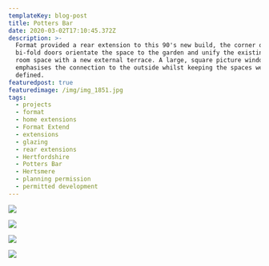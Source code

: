 ```yaml
---
templateKey: blog-post
title: Potters Bar
date: 2020-03-02T17:10:45.372Z
description: >-
  Format provided a rear extension to this 90's new build, the corner opening
  bi-fold doors orientate the space to the garden and unify the existing living
  room space with a new external terrace. A large, square picture window
  emphasises the connection to the outside whilst keeping the spaces well
  defined.
featuredpost: true
featuredimage: /img/img_1851.jpg
tags:
  - projects
  - format
  - home extensions
  - Format Extend
  - extensions
  - glazing
  - rear extensions
  - Hertfordshire
  - Potters Bar
  - Hertsmere
  - planning permission
  - permitted development
---
```

![](/img/img_1851.jpg)

![](/img/img_1840.jpg)

![](/img/img_1829square.jpg)

![](/img/img_1872.jpg)
